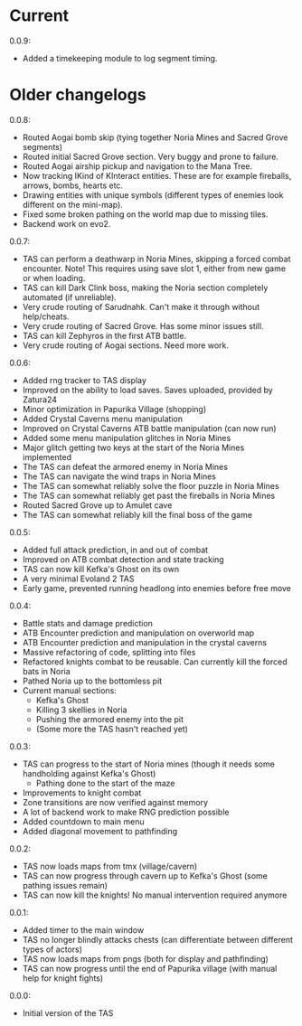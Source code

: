 # Current

0.0.9:

* Added a timekeeping module to log segment timing.

# Older changelogs

0.0.8:

* Routed Aogai bomb skip (tying together Noria Mines and Sacred Grove segments)
* Routed initial Sacred Grove section. Very buggy and prone to failure.
* Routed Aogai airship pickup and navigation to the Mana Tree.
* Now tracking IKind of KInteract entities. These are for example fireballs, arrows, bombs, hearts etc.
* Drawing entities with unique symbols (different types of enemies look different on the mini-map).
* Fixed some broken pathing on the world map due to missing tiles.
* Backend work on evo2.

0.0.7:

* TAS can perform a deathwarp in Noria Mines, skipping a forced combat encounter. Note! This requires using save slot 1, either from new game or when loading.
* TAS can kill Dark Clink boss, making the Noria section completely automated (if unreliable).
* Very crude routing of Sarudnahk. Can't make it through without help/cheats.
* Very crude routing of Sacred Grove. Has some minor issues still.
* TAS can kill Zephyros in the first ATB battle.
* Very crude routing of Aogai sections. Need more work.

0.0.6:

* Added rng tracker to TAS display
* Improved on the ability to load saves. Saves uploaded, provided by Zatura24
* Minor optimization in Papurika Village (shopping)
* Added Crystal Caverns menu manipulation
* Improved on Crystal Caverns ATB battle manipulation (can now run)
* Added some menu manipulation glitches in Noria Mines
* Major glitch getting two keys at the start of the Noria Mines implemented
* The TAS can defeat the armored enemy in Noria Mines
* The TAS can navigate the wind traps in Noria Mines
* The TAS can somewhat reliably solve the floor puzzle in Noria Mines
* The TAS can somewhat reliably get past the fireballs in Noria Mines
* Routed Sacred Grove up to Amulet cave
* The TAS can somewhat reliably kill the final boss of the game

0.0.5:

* Added full attack prediction, in and out of combat
* Improved on ATB combat detection and state tracking
* TAS can now kill Kefka's Ghost on its own
* A very minimal Evoland 2 TAS
* Early game, prevented running headlong into enemies before free move

0.0.4:

* Battle stats and damage prediction
* ATB Encounter prediction and manipulation on overworld map
* ATB Encounter prediction and manipulation in the crystal caverns
* Massive refactoring of code, splitting into files
* Refactored knights combat to be reusable. Can currently kill the forced bats in Noria
* Pathed Noria up to the bottomless pit
* Current manual sections:
  * Kefka's Ghost
  * Killing 3 skellies in Noria
  * Pushing the armored enemy into the pit
  * (Some more the TAS hasn't reached yet)

0.0.3:

* TAS can progress to the start of Noria mines (though it needs some handholding against Kefka's Ghost)
  * Pathing done to the start of the maze
* Improvements to knight combat
* Zone transitions are now verified against memory
* A lot of backend work to make RNG prediction possible
* Added countdown to main menu
* Added diagonal movement to pathfinding

0.0.2:

* TAS now loads maps from tmx (village/cavern)
* TAS can now progress through cavern up to Kefka's Ghost (some pathing issues remain)
* TAS can now kill the knights! No manual intervention required anymore

0.0.1:

* Added timer to the main window
* TAS no longer blindly attacks chests (can differentiate between different types of actors)
* TAS now loads maps from pngs (both for display and pathfinding)
* TAS can now progress until the end of Papurika village (with manual help for knight fights)

0.0.0:

* Initial version of the TAS

